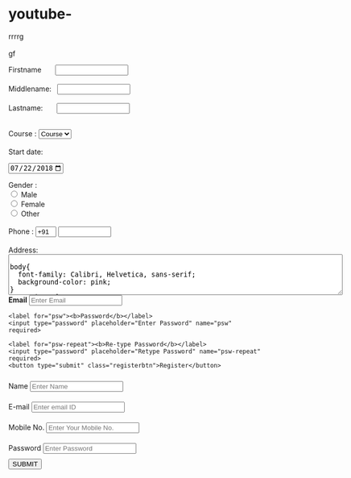 # youtube-    <Html>
<head> 
<title>
Registration Page
</title>rrrrg
</head>
<br>
<br>gf
<form>

<label> Firstname </label>       
<input type="text" name="firstname" size="15"/> <br> <br>
<label> Middlename: </label>   
<input type="text" name="middlename" size="15"/> <br> <br>
<label> Lastname: </label>       
<input type="text" name="lastname" size="15"/> <br> <br>

<label> 
Course :
</label> 
<select>
<option value="Course">Course</option>
<option value="BCA">BCA</option>
<option value="BBA">BBA</option>
<option value="B.Tech">B.Tech</option>
<option value="MBA">MBA</option>
<option value="MCA">MCA</option>
<option value="M.Tech">M.Tech</option>
</select>

<br>
<br>
<label for="start">Start date:</label>

<input type="date" id="start" name="trip-start"
       value="2018-07-22"
       min="2018-01-01" max="2023-05-16">

<label> 
Gender :
</label><br>
<input type="radio" name="male"/> Male <br>
<input type="radio" name="female"/> Female <br>
<input type="radio" name="other"/> Other
<br>
<br>

<label> 
Phone :
</label>
<input type="text" name="country code"  value="+91" size="2"/> 
<input type="text" name="phone" size="10"/> <br> <br>
Address:
<br>
<textarea cols="80" rows="5" value="address">  
body{  
  font-family: Calibri, Helvetica, sans-serif;  
  background-color: pink;  
}  
.container {  
    padding: 50px;  
  background-color: lightblue;  
}  
  
input[type=text], input[type=password], textarea {  
  width: 100%;  
  padding: 15px;  
  margin: 5px 0 22px 0;  
  display: inline-block;  
  border: none;  
  background: #f1f1f1;  
}  
input[type=text]:focus, input[type=password]:focus {  
  background-color: orange;  
  outline: none;  
}  
 div {  
            padding: 10px 0;  
         }  
hr {  
  border: 1px solid #f1f1f1;  
  margin-bottom: 25px;  
}  
.registerbtn {  
  background-color: #4CAF50;  
  color: white;  
  padding: 16px 20px;  
  margin: 8px 0;  
  border: none;  
  cursor: pointer;  
  width: 100%;  
  opacity: 0.9;  
}  
.registerbtn:hover {  
  opacity: 1;  
<br>
}  
</style>  
</head>  
<body>  
<form>  
  <div class="container">  
  <center>  <h1> Student Registeration Form</h1> </center>  
  <hr>  
  <label> Firstname </label>   
<input type="text" name="firstname" placeholder= "Firstname" size="15" required />   
<label> Middlename: </label>   
<input type="text" name="middlename" placeholder="Middlename" size="15" required />   
<label> Lastname: </label>    
<input type="text" name="lastname" placeholder="Lastname" size="15"required />   
<div>  
<label>   
Course :  
</label>   
  
<select>  
<option value="Course">Course</option>  
<option value="BCA">BCA</option>  
<option value="BBA">BBA</option>  
<option value="B.Tech">B.Tech</option>  
<option value="MBA">MBA</option>  
<option value="MCA">MCA</option>  
<option value="M.Tech">M.Tech</option>  
</select>  
</div>  
<div>  
<label>   
Gender :  
</label><br>  
<input type="radio" value="Male" name="gender" checked > Male   
<input type="radio" value="Female" name="gender"> Female   
<input type="radio" value="Other" name="gender"> Other  
  
</div>  
<label>   
Phone :  
</label>  
<input type="text" name="country code" placeholder="Country Code"  value="+7" size="2"/>   
<input type="text" name="phone" placeholder="phone no." size="10"/ required>   
Current Address :  
<textarea cols="80" rows="5" placeholder="Current Address" value="address" required>  
</textarea>  
 <label for="email"><b>Email</b></label>  
 <input type="text" placeholder="Enter Email" name="email" required>  
  
    <label for="psw"><b>Password</b></label>  
    <input type="password" placeholder="Enter Password" name="psw" required>  
  
    <label for="psw-repeat"><b>Re-type Password</b></label>  
    <input type="password" placeholder="Retype Password" name="psw-repeat" required>  
    <button type="submit" class="registerbtn">Register</button>    
</form>  
</body>  
</html>  
<html>  
<head>  
<title>  
Example of required attribute with input element   
</title>  
<style>  
div  
{  
padding: 10px 0;  
}  
</style>  
<head>  
<body>  
<form>  
<div>  
<label>Name</label>   
<input type="text" placeholder="Enter Name" name="name" required>   
</div>  
<div>   
<label> E-mail </label>   
<input type="email" placeholder="Enter email ID" name="email" required>   
  
</div>  
<div>  
 <label> Mobile No. </label>   
<input type="text" placeholder="Enter Your Mobile No." name="mobileno" required>  
</div>  
  
<div>  
<label>Password</label>   
<input type="password" placeholder="Enter Password" name="psw" required>   
<br>  
  </div>   
<button type="submit" VALUE="SUBMIT"> SUBMIT </button>  
</form>  
</body>  
</html> 
  

